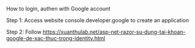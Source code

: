How to login, authen with Google account

Step 1: Access website console.developer.google to create an application

Step 2: Follow https://xuanthulab.net/asp-net-razor-su-dung-tai-khoan-google-de-xac-thuc-trong-identity.html
